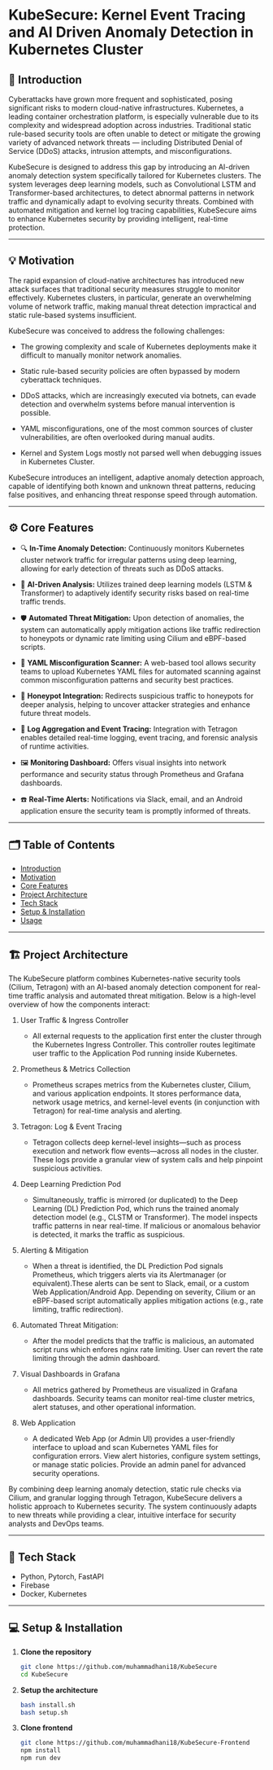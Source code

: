 # KubeSecure: Kernel Event Tracing and AI Driven Anomaly Detection in Kubernetes Cluster

## 📖 Introduction
Cyberattacks have grown more frequent and sophisticated, posing significant risks to modern cloud-native infrastructures. Kubernetes, a leading container orchestration platform, is especially vulnerable due to its complexity and widespread adoption across industries. Traditional static rule-based security tools are often unable to detect or mitigate the growing variety of advanced network threats — including Distributed Denial of Service (DDoS) attacks, intrusion attempts, and misconfigurations.

KubeSecure is designed to address this gap by introducing an AI-driven anomaly detection system specifically tailored for Kubernetes clusters. The system leverages deep learning models, such as Convolutional LSTM and Transformer-based architectures, to detect abnormal patterns in network traffic and dynamically adapt to evolving security threats. Combined with automated mitigation and kernel log tracing capabilities, KubeSecure aims to enhance Kubernetes security by providing intelligent, real-time protection.

---

## 💡 Motivation
The rapid expansion of cloud-native architectures has introduced new attack surfaces that traditional security measures struggle to monitor effectively. Kubernetes clusters, in particular, generate an overwhelming volume of network traffic, making manual threat detection impractical and static rule-based systems insufficient.

KubeSecure was conceived to address the following challenges:

* The growing complexity and scale of Kubernetes deployments make it difficult to manually monitor network anomalies.

* Static rule-based security policies are often bypassed by modern cyberattack techniques.

* DDoS attacks, which are increasingly executed via botnets, can evade detection and overwhelm systems before manual intervention is possible.

* YAML misconfigurations, one of the most common sources of cluster vulnerabilities, are often overlooked during manual audits.

* Kernel and System Logs mostly not parsed well when debugging issues in Kubernetes Cluster.

KubeSecure introduces an intelligent, adaptive anomaly detection approach, capable of identifying both known and unknown threat patterns, reducing false positives, and enhancing threat response speed through automation.

---

## ⚙️ Core Features
* 🔍 **In-Time Anomaly Detection:** Continuously monitors Kubernetes cluster network traffic for irregular patterns using deep learning, allowing for early detection of threats such as DDoS attacks.

* 🤖 **AI-Driven Analysis:** Utilizes trained deep learning models (LSTM & Transformer) to adaptively identify security risks based on real-time traffic trends.

* 🛡️ **Automated Threat Mitigation:** Upon detection of anomalies, the system can automatically apply mitigation actions like traffic redirection to honeypots or dynamic rate limiting using Cilium and eBPF-based scripts.

* 📄 **YAML Misconfiguration Scanner:** A web-based tool allows security teams to upload Kubernetes YAML files for automated scanning against common misconfiguration patterns and security best practices.

* 🐝 **Honeypot Integration:** Redirects suspicious traffic to honeypots for deeper analysis, helping to uncover attacker strategies and enhance future threat models.

* 🧠 **Log Aggregation and Event Tracing:** Integration with Tetragon enables detailed real-time logging, event tracing, and forensic analysis of runtime activities.

* 🖼️ **Monitoring Dashboard:**
Offers visual insights into network performance and security status through Prometheus and Grafana dashboards.

* ☎️ **Real-Time Alerts:** Notifications via Slack, email, and an Android application ensure the security team is promptly informed of threats.



---

## 🗂️ Table of Contents
- [Introduction](#-introduction)
- [Motivation](#-motivation)
- [Core Features](#️-core-features)
- [Project Architecture](#-project-architecture)
- [Tech Stack](#-tech-stack)
- [Setup & Installation](#-setup--installation)
- [Usage](#-usage)
---

## 🏗️ Project Architecture
The KubeSecure platform combines Kubernetes-native security tools (Cilium, Tetragon) with an AI-based anomaly detection component for real-time traffic analysis and automated threat mitigation. Below is a high-level overview of how the components interact:

1. User Traffic & Ingress Controller

    * All external requests to the application first enter the cluster through the Kubernetes Ingress Controller. This controller routes legitimate user traffic to the Application Pod running inside Kubernetes.

2. Prometheus & Metrics Collection

    * Prometheus scrapes metrics from the Kubernetes cluster, Cilium, and various application endpoints. It stores performance data, network usage metrics, and kernel-level events (in conjunction with Tetragon) for real-time analysis and alerting.

3. Tetragon: Log & Event Tracing

    * Tetragon collects deep kernel-level insights—such as process execution and network flow events—across all nodes in the cluster. These logs provide a granular view of system calls and help pinpoint suspicious activities.

4. Deep Learning Prediction Pod

    * Simultaneously, traffic is mirrored (or duplicated) to the Deep Learning (DL) Prediction Pod, which runs the trained anomaly detection model (e.g., CLSTM or Transformer). The model inspects traffic patterns in near real-time. If malicious or anomalous behavior is detected, it marks the traffic as suspicious.

5. Alerting & Mitigation

    * When a threat is identified, the DL Prediction Pod signals Prometheus, which triggers alerts via its Alertmanager (or equivalent).These alerts can be sent to Slack, email, or a custom Web Application/Android App. Depending on severity, Cilium or an eBPF-based script automatically applies mitigation actions (e.g., rate limiting, traffic redirection).

6. Automated Threat Mitigation:
    * After the model predicts that the traffic is malicious, an automated script runs which enfores nginx rate limiting. User can revert the rate limiting through the admin dashboard.

7. Visual Dashboards in Grafana

    * All metrics gathered by Prometheus are visualized in Grafana dashboards. Security teams can monitor real-time cluster metrics, alert statuses, and other operational information.

8. Web Application
    * A dedicated Web App (or Admin UI) provides a user-friendly interface to upload and scan Kubernetes YAML files for configuration errors. View alert histories, configure system settings, or manage static policies. Provide an admin panel for advanced security operations.

By combining deep learning anomaly detection, static rule checks via Cilium, and granular logging through Tetragon, KubeSecure delivers a holistic approach to Kubernetes security. The system continuously adapts to new threats while providing a clear, intuitive interface for security analysts and DevOps teams.

---

## 🧰 Tech Stack
- Python, Pytorch, FastAPI
- Firebase
- Docker, Kubernetes

---

## 💻 Setup & Installation

1. **Clone the repository**
   ```bash
   git clone https://github.com/muhammadhani18/KubeSecure
   cd KubeSecure

2. **Setup the architecture**
    ```bash
    bash install.sh
    bash setup.sh

3. **Clone frontend**
    ```bash
    git clone https://github.com/muhammadhani18/KubeSecure-Frontend
    npm install
    npm run dev